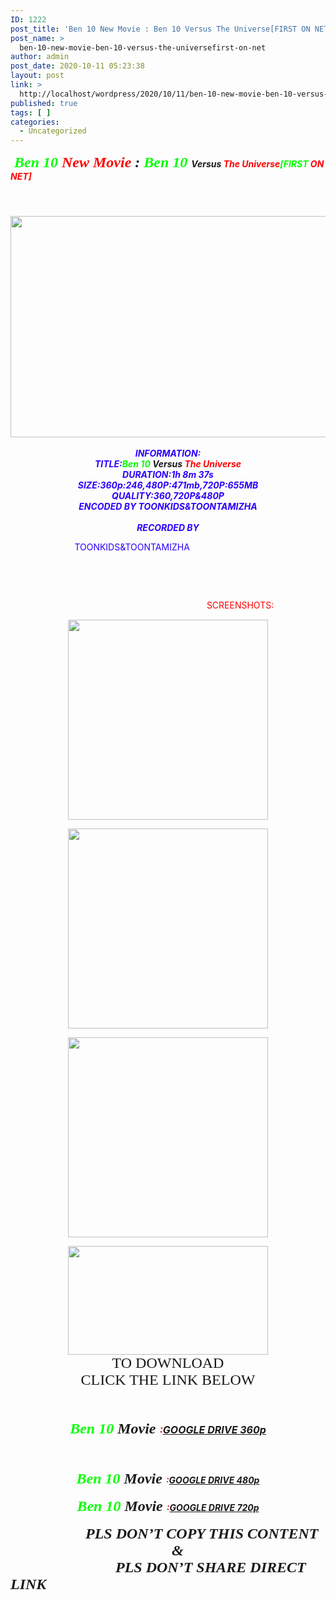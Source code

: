 ```yaml
---
ID: 1222
post_title: 'Ben 10 New Movie : Ben 10 Versus The Universe[FIRST ON NET]'
post_name: >
  ben-10-new-movie-ben-10-versus-the-universefirst-on-net
author: admin
post_date: 2020-10-11 05:23:38
layout: post
link: >
  http://localhost/wordpress/2020/10/11/ben-10-new-movie-ben-10-versus-the-universefirst-on-net/
published: true
tags: [ ]
categories:
  - Uncategorized
---
```

<p><span style="font-family: Fredoka One; font-size: x-large;"><b><i><span style="color: #04ff00;">&nbsp;Ben 10 </span><span style="color: red;">New Movie</span><span style="color: #04ff00;"> </span>:<span style="color: #04ff00;"> Ben 10&nbsp;</span></i></b></span><b style="font-family: "Fredoka One"; font-size: xx-large;"><i>Versus</i></b><b style="font-family: "Fredoka One"; font-size: xx-large;"><i><span style="color: #04ff00;">&nbsp;</span><span style="color: red;">The Universe</span><span style="color: #04ff00;">[FIRST </span><span style="color: red;">ON NET]</span></i></b></p>
<p><span style="color: red; font-family: Fredoka One; font-size: x-large;"><b><i><br /></i></b></span><b style="font-family: "Fredoka One"; font-size: xx-large;"><i></i></b></p>
<div class="separator" style="clear: both; color: red; text-align: center;"><b style="font-family: "Fredoka One"; font-size: xx-large;"><i><img loading="lazy" border="0" data-original-height="576" data-original-width="720" height="354" src="https://1.bp.blogspot.com/-F3rTecycC5Q/X4G9pIKkJ5I/AAAAAAAAA8w/lqWOQv7gWpwwNrFdDNqVNr6FGj9IHQsPQCLcBGAsYHQ/w545-h354/20201010-155712.jpg" width="545" /></i></b></div>
<div class="separator" style="clear: both; color: red; text-align: center;"><b style="font-family: "Fredoka One"; font-size: xx-large;"><i><br /></i></b></div>
<div class="separator" style="clear: both; text-align: center;"><b style="font-family: "Fredoka One"; font-size: xx-large;"><i><span style="color: #2b00fe;">INFORMATION:</span></i></b></div>
<div class="separator" style="clear: both; text-align: center;"><b style="font-family: "Fredoka One"; font-size: xx-large;"><i><span style="color: #2b00fe;">TITLE:</span><span style="color: #04ff00;">Ben 10 </span>Versus <span style="color: red;">The Universe</span></i></b></div>
<div class="separator" style="clear: both; text-align: center;"><b style="font-family: "Fredoka One"; font-size: xx-large;"><i><span style="color: #2b00fe;">DURATION:1h 8m 37s</span></i></b></div>
<div class="separator" style="clear: both; text-align: center;"><b style="font-family: "Fredoka One"; font-size: xx-large;"><i><span style="color: #2b00fe;">SIZE:360p:246,480P:471mb,720P:655MB</span></i></b></div>
<div class="separator" style="clear: both; text-align: center;"><b style="font-family: "Fredoka One"; font-size: xx-large;"><i><span style="color: #2b00fe;">QUALITY:360,720P&#038;480P</span></i></b></div>
<div class="separator" style="clear: both; text-align: center;"><b style="font-family: "Fredoka One"; font-size: xx-large;"><i><span style="color: #2b00fe;">ENCODED BY TOONKIDS&#038;TOONTAMIZHA</span></i></b></div>
<div class="separator" style="clear: both; text-align: center;"><b style="font-family: "Fredoka One"; font-size: xx-large;"><i><span style="color: #2b00fe;"><br /></span></i></b></div>
<div class="separator" style="clear: both; text-align: center;"><b style="font-family: "Fredoka One"; font-size: xx-large;"><i><span style="color: #2b00fe;">RECORDED BY<br /></span></i></b></div>
<p><span style="font-family: "Fredoka One"; font-size: xx-large; font-style: italic; font-weight: 700; text-align: center;"><span style="color: #2b00fe;"><span>&nbsp;&nbsp; &nbsp;</span><span>&nbsp;&nbsp; &nbsp;</span><span>&nbsp;&nbsp; &nbsp;</span><span>&nbsp; &nbsp; &nbsp; &nbsp; &nbsp;&nbsp;<span>&nbsp;&nbsp; &nbsp;</span></span>TOONKIDS&#038;TOONTAMIZHA</span></span></p>
<p><span style="color: red; font-family: "Fredoka One"; font-style: italic; font-weight: 700; text-align: center;"><span style="font-size: xxx-large;">&nbsp; &nbsp;&nbsp;</span><span style="font-size: xxx-large;">&nbsp;&nbsp; &nbsp;</span><span style="font-size: xxx-large;">&nbsp;&nbsp; &nbsp;</span><span style="font-size: xx-large;">&nbsp;&nbsp; </span><span style="font-size: large;">&nbsp;<span>&nbsp;&nbsp; &nbsp;</span><span>&nbsp;&nbsp; &nbsp;</span><span>&nbsp; &nbsp; &nbsp; &nbsp; &nbsp; &nbsp; &nbsp; &nbsp; &nbsp; &nbsp; &nbsp; &nbsp; &nbsp; &nbsp; &nbsp; &nbsp; &nbsp; &nbsp; &nbsp; &nbsp; &nbsp; &nbsp; &nbsp; &nbsp; &nbsp; &nbsp; &nbsp; &nbsp; &nbsp; &nbsp; &nbsp; &nbsp; &nbsp; &nbsp; &nbsp; &nbsp; &nbsp; &nbsp; &nbsp; &nbsp; &nbsp; &nbsp; &nbsp; &nbsp; &nbsp; &nbsp; &nbsp; &nbsp; &nbsp; &nbsp;&nbsp; &nbsp; &nbsp; &nbsp; &nbsp;&nbsp;&nbsp;&nbsp; &nbsp;&nbsp;&nbsp;&nbsp;</span></span></span><span style="color: red; font-family: "Fredoka One"; font-size: large; font-style: italic; font-weight: 700; text-align: center;">SCREENSHOTS:</span></p>
<div class="separator" style="clear: both; text-align: center;"><img border="0" data-original-height="576" data-original-width="720" src="https://1.bp.blogspot.com/-ygOJyCITm6M/X4G_C2LUn3I/AAAAAAAAA9A/XCWhA-Bm7igfnt7h646dwsqxrwVnMrBuACLcBGAsYHQ/s320/20201010-155856.jpg" width="320" /></div>
<p></p>
<div class="separator" style="clear: both; text-align: center;"><img border="0" data-original-height="576" data-original-width="720" src="https://1.bp.blogspot.com/-I3mta76QJQ8/X4G_DHUcRMI/AAAAAAAAA9E/WJ19x6sRoe4jnG0GRIA8NQb1agDNloGZACLcBGAsYHQ/s320/20201010-155810.jpg" width="320" /></div>
<p></p>
<div class="separator" style="clear: both; text-align: center;"><img border="0" data-original-height="576" data-original-width="720" src="https://1.bp.blogspot.com/-kAODViEdvlg/X4G-2S-zY-I/AAAAAAAAA88/ieqhaamopA4E7FQNBucTRku8qG4_ZvuVACLcBGAsYHQ/s320/20201010-155736.jpg" width="320" /></div>
<div class="separator" style="clear: both; text-align: center;"></p>
<div class="separator" style="clear: both; text-align: center;"><img loading="lazy" border="0" data-original-height="576" data-original-width="720" height="174" src="https://1.bp.blogspot.com/-YeuoTsNL8Gg/X4G_I-Rs4DI/AAAAAAAAA9I/d15cNkX-KqUU9x1OVmx9uSMfmzlL0kWUACLcBGAsYHQ/w320-h174/20201010-155712.jpg" width="320" /></div>
<div class="separator" style="clear: both; text-align: center;"></div>
<div class="separator" style="clear: both; text-align: center;"><span style="font-family: Fredoka One; font-size: x-large;">TO DOWNLOAD</span></div>
<div class="separator" style="clear: both; text-align: center;"><span style="font-family: Fredoka One; font-size: x-large;">CLICK THE LINK BELOW</span></div>
<div class="separator" style="clear: both; text-align: center;"><span style="font-family: Fredoka One; font-size: x-large;"><br /></span></div>
<div class="separator" style="clear: both; text-align: center;"><span style="font-size: x-large;"></p>
<div class="separator" style="clear: both; font-size: medium;"><span style="font-family: Fredoka One; font-size: x-large; text-align: left;"><b><i><span style="color: #04ff00;">Ben 10&nbsp;</span>Movie&nbsp;</i></b></span><b style="font-family: "Fredoka One"; font-size: xx-large; text-align: left;"><i><span style="color: red;">:<a href="https://drive.google.com/file/d/1GB9nqGEcWJa9zE2ZDEmn4LBlRLlSPb3a/view?usp=sharing" target="_blank" rel="noopener noreferrer">GOOGLE DRIVE 360p</a></span></i></b></div>
<div><b style="font-family: "Fredoka One"; font-size: xx-large; text-align: left;"><i><br /></i></b></div>
<p></span></div>
<div class="separator" style="clear: both; text-align: center;"><span style="font-family: Fredoka One; font-size: x-large; text-align: left;"><b><i><span style="color: #04ff00;">Ben 10 </span>Movie&nbsp;</i></b></span><b style="font-family: "Fredoka One"; font-size: xx-large; text-align: left;"><i><span style="color: red;">:<a href="https://drive.google.com/file/d/1RVz-8-ZR9wH2wZKX5XE_Qiu-nPbxP7gi/view?usp=sharing" target="_blank" rel="noopener noreferrer">GOOGLE DRIVE 480p</a></span></i></b></div>
<div class="separator" style="clear: both; text-align: center;"><b style="font-family: "Fredoka One"; font-size: xx-large; text-align: left;"><i><span style="color: red;"><br /></span></i></b></div>
<div class="separator" style="clear: both; text-align: center;"><span style="font-family: Fredoka One; font-size: x-large; text-align: left;"><b><i><span style="color: #04ff00;">Ben 10&nbsp;</span>Movie&nbsp;</i></b></span><b style="font-family: "Fredoka One"; font-size: xx-large; text-align: left;"><i><span style="color: red;">:<a href="https://drive.google.com/file/d/1BDilijnJojFAy1pOSd7j7oa9uY8pBl8p/view?usp=sharing" target="_blank" rel="noopener noreferrer">GOOGLE DRIVE 720p</a></span></i></b></div>
<div class="separator" style="clear: both; text-align: center;"><b style="font-family: "Fredoka One"; font-size: xx-large; text-align: left;"><i><br /></i></b></div>
<div class="separator" style="clear: both; text-align: left;"><span style="font-family: Fredoka One; font-size: x-large;"><b><i>&nbsp; &nbsp; &nbsp; &nbsp; &nbsp; &nbsp; &nbsp; &nbsp; &nbsp; &nbsp; PLS DON&#8217;T COPY THIS CONTENT</i></b></span></div>
<div class="separator" style="clear: both; text-align: left;"><span style="font-family: Fredoka One; font-size: x-large;"><b><i>&nbsp; &nbsp; &nbsp; &nbsp; &nbsp; &nbsp; &nbsp; &nbsp; &nbsp; &nbsp; &nbsp; &nbsp; &nbsp; &nbsp; &nbsp; &nbsp; &nbsp; &nbsp; &nbsp; &nbsp; &nbsp; &nbsp;&#038;</i></b></span></div>
<div class="separator" style="clear: both; text-align: left;"><span style="font-family: Fredoka One; font-size: x-large;"><b><i><span>&nbsp;&nbsp; &nbsp;</span><span>&nbsp;&nbsp; &nbsp;</span><span>&nbsp; &nbsp; &nbsp; &nbsp; &nbsp; &nbsp; &nbsp; &nbsp; &nbsp; &nbsp;&nbsp;</span>PLS DON&#8217;T SHARE DIRECT LINK</i></b></span></div>
<div class="separator" style="clear: both; text-align: center;"><span style="font-size: x-large;"><br /></span></div>
<p></div>
<p></p>
